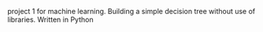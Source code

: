 project 1 for machine learning. Building a simple decision tree without use of libraries. Written in Python
